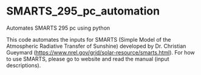 # SMARTS_295_pc_automation
Automates SMARTS 295 pc using python


This code automates the inputs for SMARTS (Simple Model of the Atmospheric Radiative Transfer of Sunshine) developed by Dr. Christian Gueymard (https://www.nrel.gov/grid/solar-resource/smarts.html). For how to use SMARTS, please go to website and read the manual (input descriptions).



